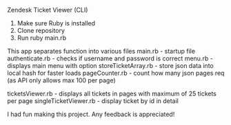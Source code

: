 Zendesk Ticket Viewer (CLI)
1. Make sure Ruby is installed
2. Clone repository
3. Run ruby main.rb

This app separates function into various files
main.rb - startup file
authenticate.rb - checks if username and password is correct
menu.rb - displays main menu with option
storeTicketArray.rb - store json data into local hash for faster loads
pageCounter.rb - count how many json pages req (as API only allows max 100 per page)

ticketsViewer.rb - displays all tickets in pages with maximum of 25 tickets per page
singleTicketViewer.rb - display ticket by id in detail

I had fun making this project. Any feedback is appreciated!